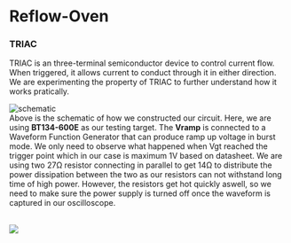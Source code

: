 # Reflow-Oven

### TRIAC
TRIAC is an three-terminal semiconductor device to control current flow. When triggered, it allows current to conduct through it in either direction. We are experimenting the property of TRIAC to further understand how it works pratically.

![schematic](https://user-images.githubusercontent.com/26379432/40277225-f3b5d9fc-5c4d-11e8-922d-b714f0790bd0.PNG) <br />
Above is the schematic of how we constructed our circuit. Here, we are using **BT134-600E** as our testing target. The **Vramp** is connected to a Waveform Function Generator that can produce ramp up voltage in burst mode. We only need to observe what happened when Vgt reached the trigger point which in our case is maximum 1V based on datasheet. We are using two 27Ω resistor connecting in parallel to get 14Ω to distribute the power dissipation between the two as our resistors can not withstand long time of high power. However, the resistors get hot quickly aswell, so we need to make sure the power supply is turned off once the waveform is captured in our oscilloscope.<br /><br />

![](https://user-images.githubusercontent.com/26379432/40245429-3eb19a24-5af8-11e8-823c-d9436cc7ca19.PNG)

